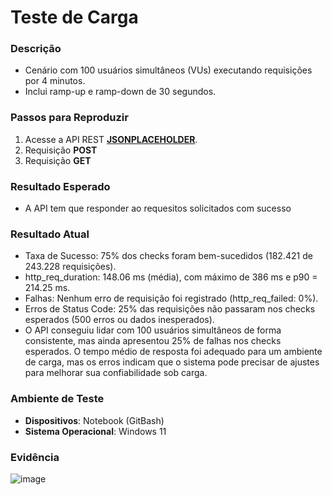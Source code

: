 # Teste de Carga 

### Descrição  
- Cenário com 100 usuários simultâneos (VUs) executando requisições por 4 minutos.
- Inclui ramp-up e ramp-down de 30 segundos.

### Passos para Reproduzir  
1. Acesse a API REST **[JSONPLACEHOLDER](https://jsonplaceholder.typicode.com/users)**.  
2. Requisição **POST**  
2. Requisição **GET**  

### Resultado Esperado  
- A API tem que responder ao requesitos solicitados com sucesso  

### Resultado Atual  
- Taxa de Sucesso: 75% dos checks foram bem-sucedidos (182.421 de 243.228 requisições).
- http_req_duration: 148.06 ms (média), com máximo de 386 ms e p90 = 214.25 ms.
- Falhas: Nenhum erro de requisição foi registrado (http_req_failed: 0%).
- Erros de Status Code: 25% das requisições não passaram nos checks esperados (500 erros ou dados inesperados).
- O API conseguiu lidar com 100 usuários simultâneos de forma consistente, mas ainda apresentou 25% de falhas nos checks esperados. O tempo médio de resposta foi adequado para um ambiente de carga, mas os erros indicam que o sistema pode precisar de ajustes para melhorar sua confiabilidade sob carga.
  
### Ambiente de Teste  
- **Dispositivos**: Notebook (GitBash)  
- **Sistema Operacional**: Windows 11

### Evidência  
![image](../tests/assets/carga/teste_carga.png)
